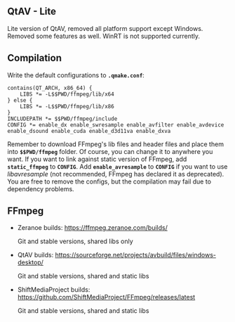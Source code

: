 ## QtAV - Lite
Lite version of QtAV, removed all platform support except Windows. Removed some features as well. WinRT is not supported currently.

## Compilation
Write the default configurations to **`.qmake.conf`**:
```text
contains(QT_ARCH, x86_64) {
    LIBS *= -L$$PWD/ffmpeg/lib/x64
} else {
    LIBS *= -L$$PWD/ffmpeg/lib/x86
}
INCLUDEPATH *= $$PWD/ffmpeg/include
CONFIG *= enable_dx enable_swresample enable_avfilter enable_avdevice enable_dsound enable_cuda enable_d3d11va enable_dxva
```
Remember to download FFmpeg's lib files and header files and place them into **`$$PWD/ffmpeg`** folder. Of course, you can change it to anywhere you want. If you want to link against static version of FFmpeg, add **`static_ffmpeg`** to **`CONFIG`**. Add **`enable_avresample`** to **`CONFIG`** if you want to use *libavresample* (not recommended, FFmpeg has declared it as deprecated). You are free to remove the configs, but the compilation may fail due to dependency problems.

## FFmpeg
- Zeranoe builds: https://ffmpeg.zeranoe.com/builds/

   Git and stable versions, shared libs only
- QtAV builds: https://sourceforge.net/projects/avbuild/files/windows-desktop/

   Git and stable versions, shared and static libs
- ShiftMediaProject builds: https://github.com/ShiftMediaProject/FFmpeg/releases/latest

   Git and stable versions, shared and static libs
